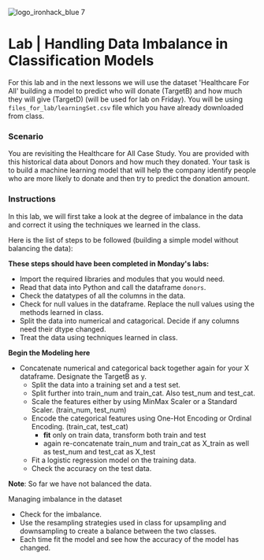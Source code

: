 ![logo_ironhack_blue 7](https://user-images.githubusercontent.com/23629340/40541063-a07a0a8a-601a-11e8-91b5-2f13e4e6b441.png)

# Lab | Handling Data Imbalance in Classification Models

For this lab and in the next lessons we will use the dataset 'Healthcare For All' building a model to predict who will donate (TargetB) and how much they will give (TargetD) (will be used for lab on Friday). You will be using `files_for_lab/learningSet.csv` file which you have already downloaded from class.

### Scenario

You are revisiting the Healthcare for All Case Study. You are provided with this historical data about Donors and how much they donated. Your task is to build a machine learning model that will help the company identify people who are more likely to donate and then try to predict the donation amount.

### Instructions

In this lab, we will first take a look at the degree of imbalance in the data and correct it using the techniques we learned in the class.  

Here is the list of steps to be followed (building a simple model without balancing the data):

**These steps should have been completed in Monday's labs:**
- Import the required libraries and modules that you would need.
- Read that data into Python and call the dataframe `donors`.
- Check the datatypes of all the columns in the data. 
- Check for null values in the dataframe. Replace the null values using the methods learned in class.
- Split the data into numerical and catagorical.  Decide if any columns need their dtype changed.
- Treat the data using techniques learned in class.

**Begin the Modeling here**
- Concatenate numerical and categorical back together again for your X dataframe.  Designate the TargetB as y.
  - Split the data into a training set and a test set.
  - Split further into train_num and train_cat.  Also test_num and test_cat.
  - Scale the features either by using MinMax Scaler or a Standard Scaler. (train_num, test_num)
  - Encode the categorical features using One-Hot Encoding or Ordinal Encoding.  (train_cat, test_cat)
      - **fit** only on train data, transform both train and test
      - again re-concatenate train_num and train_cat as X_train as well as test_num and test_cat as X_test
  - Fit a logistic regression model on the training data.
  - Check the accuracy on the test data.

**Note**: So far we have not balanced the data.

Managing imbalance in the dataset

- Check for the imbalance.
- Use the resampling strategies used in class for upsampling and downsampling to create a balance between the two classes.
- Each time fit the model and see how the accuracy of the model has changed.



